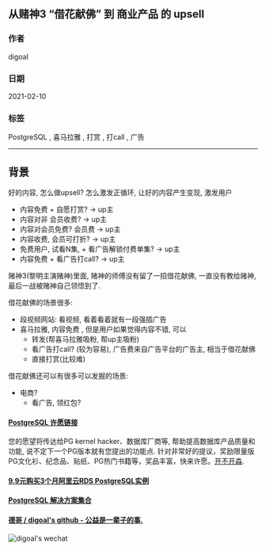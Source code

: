 ## 从赌神3 “借花献佛” 到 商业产品 的 upsell
  
### 作者  
digoal  
  
### 日期  
2021-02-10   
  
### 标签  
PostgreSQL , 喜马拉雅 , 打赏 , 打call , 广告    
  
----  
  
## 背景  
好的内容, 怎么做upsell? 怎么激发正循环, 让好的内容产生变现, 激发用户  
  
- 内容免费 + 自愿打赏?     -> up主  
- 内容对非 会员收费?       -> up主  
- 内容对会员免费?  会员费   ->  up主  
- 内容收费, 会员可打折?     -> up主  
- 免费用户, 试看N集, + 看广告解锁付费单集?  -> up主  
- 内容免费 + 看广告打call?     -> up主  
  
赌神3(黎明主演赌神)里面, 赌神的师傅没有留了一招借花献佛, 一直没有教给赌神, 最后一战被赌神自己领悟到了.   
  
借花献佛的场景很多:  
- 段视频网站: 看视频, 看着看着就有一段强插广告  
- 喜马拉雅, 内容免费 , 但是用户如果觉得内容不错, 可以  
    - 转发(帮喜马拉雅吸粉, 帮up主吸粉)  
    - 看广告打call? (较为容易), 广告费来自广告平台的广告主, 相当于借花献佛  
    - 直接打赏(比较难)  
  
借花献佛还可以有很多可以发掘的场景:  
- 电商?  
    - 看广告, 领红包?  
    
  
#### [PostgreSQL 许愿链接](https://github.com/digoal/blog/issues/76 "269ac3d1c492e938c0191101c7238216")
您的愿望将传达给PG kernel hacker、数据库厂商等, 帮助提高数据库产品质量和功能, 说不定下一个PG版本就有您提出的功能点. 针对非常好的提议，奖励限量版PG文化衫、纪念品、贴纸、PG热门书籍等，奖品丰富，快来许愿。[开不开森](https://github.com/digoal/blog/issues/76 "269ac3d1c492e938c0191101c7238216").  
  
  
#### [9.9元购买3个月阿里云RDS PostgreSQL实例](https://www.aliyun.com/database/postgresqlactivity "57258f76c37864c6e6d23383d05714ea")
  
  
#### [PostgreSQL 解决方案集合](https://yq.aliyun.com/topic/118 "40cff096e9ed7122c512b35d8561d9c8")
  
  
#### [德哥 / digoal's github - 公益是一辈子的事.](https://github.com/digoal/blog/blob/master/README.md "22709685feb7cab07d30f30387f0a9ae")
  
  
![digoal's wechat](../pic/digoal_weixin.jpg "f7ad92eeba24523fd47a6e1a0e691b59")
  

